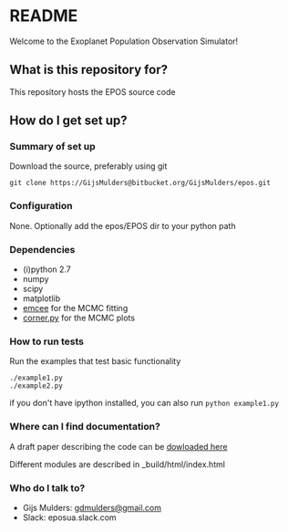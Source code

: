 # README #

Welcome to the Exoplanet Population Observation Simulator!

## What is this repository for? ##

This repository hosts the EPOS source code

## How do I get set up? ##

### Summary of set up ###
Download the source, preferably using git
```
git clone https://GijsMulders@bitbucket.org/GijsMulders/epos.git
```

### Configuration ###
None. Optionally add the epos/EPOS dir to your python path

### Dependencies ###
* (i)python 2.7
* numpy
* scipy
* matplotlib
* [emcee](http://dan.iel.fm/emcee) for the MCMC fitting
* [corner.py](http://corner.readthedocs.io/) for the MCMC plots

### How to run tests ###
Run the examples that test basic functionality

```
./example1.py
./example2.py
```

if you don't have ipython installed, you can also run `python example1.py`

### Where can I find documentation? ###

A draft paper describing the code can be [dowloaded here](https://www.dropbox.com/s/964mwknjdcueyj9/EPOS-draft.pdf?dl=1)

Different modules are described in _build/html/index.html

### Who do I talk to? ###

* Gijs Mulders: gdmulders@gmail.com
* Slack: eposua.slack.com